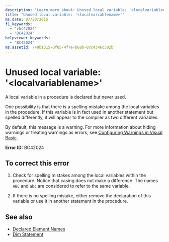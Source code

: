 ```yaml
---
description: "Learn more about: Unused local variable: '<localvariablename>"
title: "Unused local variable: '<localvariablename>'"
ms.date: 07/20/2015
f1_keywords: 
  - "vbc42024"
  - "BC42024"
helpviewer_keywords: 
  - "BC42024"
ms.assetid: 749b1315-0f85-4f7e-b68b-8cc4346c502b
---
```

# Unused local variable: '\<localvariablename>'

A local variable in a procedure is declared but never used.  
  
 One possibility is that there is a spelling mistake among the local variables in the procedure. If this variable is in fact used in another statement but spelled differently, it will appear to the compiler as two different variables.  
  
 By default, this message is a warning. For more information about hiding warnings or treating warnings as errors, see [Configuring Warnings in Visual Basic](/visualstudio/ide/configuring-warnings-in-visual-basic).  
  
 **Error ID:** BC42024  
  
## To correct this error  
  
1. Check for spelling mistakes among the local variables within the procedure. Notice that casing does not make a difference. The names `ABC` and `abc` are considered to refer to the same variable.  
  
2. If there is no spelling mistake, either remove the declaration of this variable or use it in another statement in the procedure.  
  
## See also

- [Declared Element Names](../programming-guide/language-features/declared-elements/declared-element-names.md)
- [Dim Statement](../language-reference/statements/dim-statement.md)
